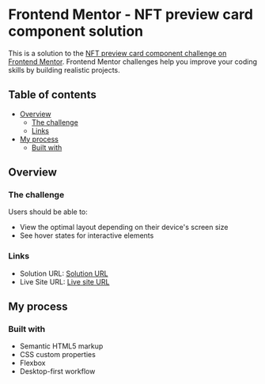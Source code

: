 # Frontend Mentor - NFT preview card component solution

This is a solution to the [NFT preview card component challenge on Frontend Mentor](https://www.frontendmentor.io/challenges/nft-preview-card-component-SbdUL_w0U). Frontend Mentor challenges help you improve your coding skills by building realistic projects. 

## Table of contents

- [Overview](#overview)
  - [The challenge](#the-challenge)
  - [Links](#links)
- [My process](#my-process)
  - [Built with](#built-with)
## Overview

### The challenge

Users should be able to:

- View the optimal layout depending on their device's screen size
- See hover states for interactive elements

### Links

- Solution URL: [Solution URL](https://www.frontendmentor.io/solutions/responsive-page-design-using-cssflexbox--_DgtdD8AE)
- Live Site URL: [Live site URL](https://raza7522.github.io/NFT-Preview-Card-Component/)

## My process

### Built with

- Semantic HTML5 markup
- CSS custom properties
- Flexbox
- Desktop-first workflow

